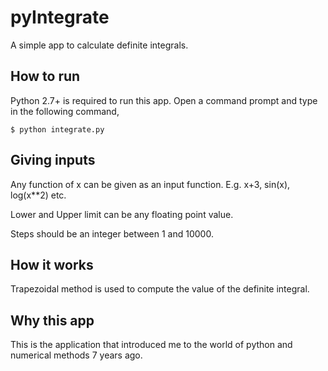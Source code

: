 # pyIntegrate
A simple app to calculate definite integrals.

## How to run
Python 2.7+ is required to run this app. Open a command prompt and type in the
following command,

    $ python integrate.py

## Giving inputs
Any function of x can be given as an input function. E.g. x+3, sin(x), log(x**2) etc.

Lower and Upper limit can be any floating point value.

Steps should be an integer between 1 and 10000.

## How it works
Trapezoidal method is used to compute the value of the definite integral.

## Why this app
This is the application that introduced me to the world of python and numerical methods 7 years ago.

